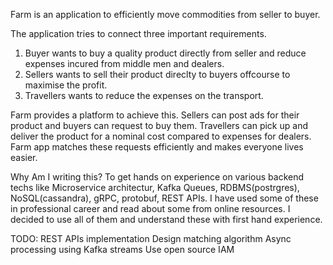 Farm is an application to efficiently move commodities from seller to buyer. 

The application tries to connect three important requirements.

1. Buyer wants to buy a quality product directly from seller and reduce expenses incured from middle men and dealers.
2. Sellers wants to sell their product direclty to buyers offcourse to maximise the profit.
3. Travellers wants to reduce the expenses on the transport.

Farm provides a platform to achieve this. Sellers can post ads for their product and buyers can  request to buy them. Travellers can pick up and deliver the product for a nominal cost compared to expenses for dealers. Farm app matches these requests efficiently and makes everyone lives easier.


Why Am I writing this?
   To get hands on experience on various backend techs like Microservice architectur, Kafka Queues, RDBMS(postrgres), NoSQL(cassandra), gRPC, protobuf, REST APIs.
   I have used some of these in professional career and read about some from online resources. I decided to use all of them and understand these with first hand experience.


TODO:
   REST APIs implementation
   Design matching algorithm
   Async processing using Kafka streams
   Use open source IAM